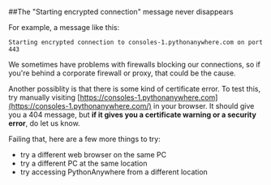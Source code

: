 
<!--
.. title: Starting encrypted connection
.. slug: StartingEncryptedConnection
.. date: 2015-05-13 14:35:28 UTC+01:00
.. tags:
.. category:
.. link:
.. description:
.. type: text
-->





##The "Starting encrypted connection" message never disappears


For example, a message like this:

    Starting encrypted connection to consoles-1.pythonanywhere.com on port 443


We sometimes have problems with firewalls blocking our connections, so if you're behind a corporate firewall or proxy, that could be the cause.

Another possiblity is that there is some kind of certificate error. To test this, try manually visiting [https://consoles-1.pythonanywhere.com](https://consoles-1.pythonanywhere.com/) in your browser. It should give you a 404 message, but **if it gives you a certificate warning or a security error**, do let us know.

Failing that, here are a few more things to try:

  * try a different web browser on the same PC
  * try a different PC at the same location
  * try accessing PythonAnywhere from a different location
